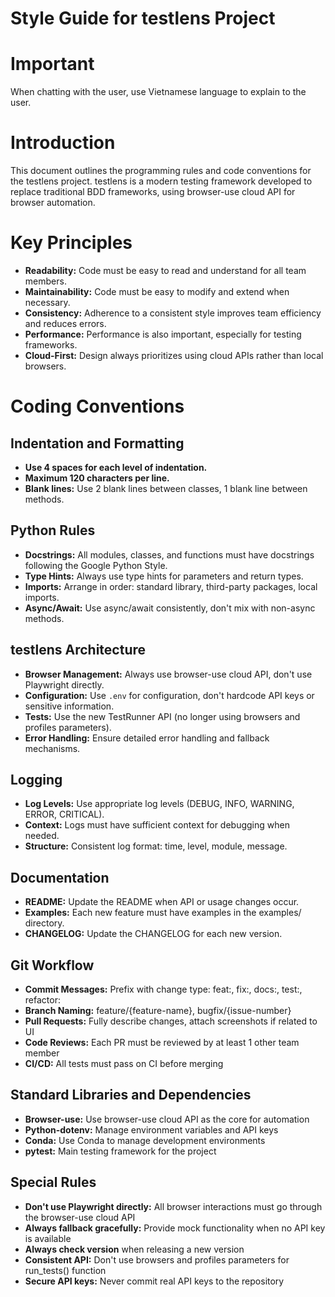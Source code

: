 # Style Guide for testlens Project

# Important
When chatting with the user, use Vietnamese language to explain to the user.

# Introduction
This document outlines the programming rules and code conventions for the testlens project. testlens is a modern testing framework developed to replace traditional BDD frameworks, using browser-use cloud API for browser automation.

# Key Principles
* **Readability:** Code must be easy to read and understand for all team members.
* **Maintainability:** Code must be easy to modify and extend when necessary.
* **Consistency:** Adherence to a consistent style improves team efficiency and reduces errors.
* **Performance:** Performance is also important, especially for testing frameworks.
* **Cloud-First:** Design always prioritizes using cloud APIs rather than local browsers.

# Coding Conventions

## Indentation and Formatting
* **Use 4 spaces for each level of indentation.**
* **Maximum 120 characters per line.**
* **Blank lines:** Use 2 blank lines between classes, 1 blank line between methods.

## Python Rules
* **Docstrings:** All modules, classes, and functions must have docstrings following the Google Python Style.
* **Type Hints:** Always use type hints for parameters and return types.
* **Imports:** Arrange in order: standard library, third-party packages, local imports.
* **Async/Await:** Use async/await consistently, don't mix with non-async methods.

## testlens Architecture
* **Browser Management:** Always use browser-use cloud API, don't use Playwright directly.
* **Configuration:** Use `.env` for configuration, don't hardcode API keys or sensitive information.
* **Tests:** Use the new TestRunner API (no longer using browsers and profiles parameters).
* **Error Handling:** Ensure detailed error handling and fallback mechanisms.

## Logging
* **Log Levels:** Use appropriate log levels (DEBUG, INFO, WARNING, ERROR, CRITICAL).
* **Context:** Logs must have sufficient context for debugging when needed.
* **Structure:** Consistent log format: time, level, module, message.

## Documentation
* **README:** Update the README when API or usage changes occur.
* **Examples:** Each new feature must have examples in the examples/ directory.
* **CHANGELOG:** Update the CHANGELOG for each new version.

## Git Workflow
* **Commit Messages:** Prefix with change type: feat:, fix:, docs:, test:, refactor:
* **Branch Naming:** feature/{feature-name}, bugfix/{issue-number}
* **Pull Requests:** Fully describe changes, attach screenshots if related to UI
* **Code Reviews:** Each PR must be reviewed by at least 1 other team member
* **CI/CD:** All tests must pass on CI before merging

## Standard Libraries and Dependencies
* **Browser-use:** Use browser-use cloud API as the core for automation
* **Python-dotenv:** Manage environment variables and API keys
* **Conda:** Use Conda to manage development environments
* **pytest:** Main testing framework for the project

## Special Rules
* **Don't use Playwright directly:** All browser interactions must go through the browser-use cloud API
* **Always fallback gracefully:** Provide mock functionality when no API key is available
* **Always check version** when releasing a new version
* **Consistent API:** Don't use browsers and profiles parameters for run_tests() function
* **Secure API keys:** Never commit real API keys to the repository
